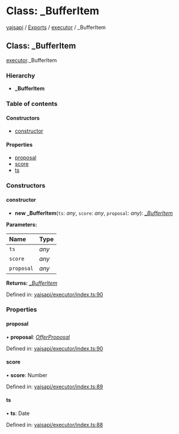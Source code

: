 # Class: \_BufferItem

[yajsapi](../yajsapi.md) / [Exports](../modules/) / [executor](../modules/executor.md) / \_BufferItem

## Class: \_BufferItem

[executor](../modules/executor.md).\_BufferItem

### Hierarchy

* **\_BufferItem**

### Table of contents

#### Constructors

* [constructor](executor._bufferitem.md#constructor)

#### Properties

* [proposal](executor._bufferitem.md#proposal)
* [score](executor._bufferitem.md#score)
* [ts](executor._bufferitem.md#ts)

### Constructors

#### constructor

* **new \_BufferItem**\(`ts`: _any_, `score`: _any_, `proposal`: _any_\): [_\_BufferItem_](executor._bufferitem.md)

**Parameters:**

| Name | Type |
| :--- | :--- |
| `ts` | _any_ |
| `score` | _any_ |
| `proposal` | _any_ |

**Returns:** [_\_BufferItem_](executor._bufferitem.md)

Defined in: [yajsapi/executor/index.ts:90](https://github.com/golemfactory/yajsapi/blob/289a25a/yajsapi/executor/index.ts#L90)

### Properties

#### proposal

• **proposal**: [_OfferProposal_](rest_market.offerproposal.md)

Defined in: [yajsapi/executor/index.ts:90](https://github.com/golemfactory/yajsapi/blob/289a25a/yajsapi/executor/index.ts#L90)

#### score

• **score**: Number

Defined in: [yajsapi/executor/index.ts:89](https://github.com/golemfactory/yajsapi/blob/289a25a/yajsapi/executor/index.ts#L89)

#### ts

• **ts**: Date

Defined in: [yajsapi/executor/index.ts:88](https://github.com/golemfactory/yajsapi/blob/289a25a/yajsapi/executor/index.ts#L88)

